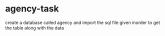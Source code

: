 # agency-task
create a database called agency and import the sql file given inorder to get the table along with the data
